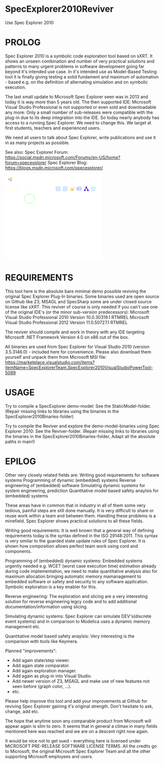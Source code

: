 # SpecExplorer2010Reviver
Use Spec Explorer 2010

PROLOG
======
Spec Explorer 2010 is a symbolic code exploration tool based on sXRT. 
It shows an unseen combination and number of very practical solutions and patterns to many urgent problems in software development going far beyond it's intended use case. In it's intended use as Model-Based Testing tool it is finally giving testing a solid fundament and maximum of automation - based e.g. on the definition of alternating simulation and on symbolic execution.

The last small update to Microsoft Spec Explorer seen was in 2013 and today it is way more than 5 years old.
The then supported IDE: Microsoft Visual Studio Professional is not supported or even sold and downloadable any more:
Only a small number of sub-releases were compatible with the plug-in due to its deep integration into the IDE.
So today nearly anybody has access to a running Spec Explorer. We need to change this. We target at first students, teachers and experienced users.

We need all users to talk about Spec Explorer, write publications and use it in as many projects as possible.

See also:
Spec Explorer Forum:
https://social.msdn.microsoft.com/Forums/en-US/home?forum=specexplorer
Spec Explorer Blog:
https://blogs.msdn.microsoft.com/specexplorer/

![Alt text](Images/Viewer.png?raw=true "Viewer")

REQUIREMENTS
======
This tool here is the absolute bare minimal demo possible reviving the original Spec Explorer Plug-In binaries.
Some binaries used are open source on Github like Z3, MSAGL and SpecSharp some are under closed source license like sXRT. 
This reviver of course is only needed if you can't use one of the original IDE's (or the minor sub-version predecessors):
Microsoft Visual Studio Professional 2010 Version 10.0.30319.1 RTMREL
Microsoft Visual Studio Professional 2012 Version 11.0.50727.1 RTMREL

The reviver should compile and work in theory with any IDE targeting 
Microsoft .NET Framework Version 4.0 on x86 out of the box.

All binaries are used from Spec Explorer for Visual Studio 2010 (version 3.5.3146.0) - included here for convenience.
Please also download them yourself and unpack them from Microsoft MSI file:
https://marketplace.visualstudio.com/items?itemName=SpecExplorerTeam.SpecExplorer2010VisualStudioPowerTool-5089

USAGE
======
Try to compile a SpecExplorer demo-model: See the StaticModel-folder.
(Repair missing links to libraries using the binaries in the SpecExplorer2010Binaries-folder)

Try to compile the Reviver and explore the demo-model-binaries using Spec Explorer 2010: See the Reviver-folder.
(Repair missing links to libraries using the binaries in the SpecExplorer2010Binaries-folder,
Adapt all the absolute paths in main!)


EPILOG
======
Other very closely related fields are:
Writing good requirements for software systems
Programming of dynamic (embedded) systems
Reverse engineering of (embedded) software
Simulating dynamic systems for system engineering, prediction
Quantitative model based safety anaylsis for (embedded) systems

These areas have in common that in industry in all of them some very tedious, painful steps are still done manually.
It is very difficult to share or reuse work within a team and between them.
Handling these problems is a minefield. Spec Explorer shows practical solutions to all these fields.

Writing good requirements:
It is well known that a general way of defining requirements today is the syntax defined in the ISO 29148:2011. 
This syntax is very similar to the guarded state update rules of Spec Explorer.
It is shown how composition allows perfect team work using cord and components.

Programming of (embedded) dynamic systems:
Embedded systems urgently needed e.g. WCET (worst case execution time) estimation already during code implementation, we need to make quantitative analysis also for maximum allocation bringing automatic memory mamanagement to embedded software or safety and security to any software application. Symbolic exploration is a key enabler for this.

Reverse engineering:
The exploration and slicing are a very interesting solution for reverse engineering legcy code and to add additional documentation/information using slicing.

Simulating dynamic systems:
Spec Explorer can simulate DEV's(discrete event systems) and in comparison to Modelica uses a dynamic memory management etc.

Quantitative model based safety anaylsis:
Very interesting is the comparison with tools like Keymera.

Planned "improvements":
* Add again state/step viewer.
* Add again state comparator.
* Add again exploration manager.
* Add again as plug-in into Visual Studio.
* Add newer version of Z3, MSAGL and make use of new features not seen before (graph color, ...).
* etc.

Please help improve this tool and add your improvements at Github for reviving Spec Explorer gaining it's original strength. Don't hesitate to ask, change, add etc.

The hope that anytime soon any comparable product from Microsoft will appear again is slim to zero.
It seems that in general a climax in many fields mentioned here was reached and we are on a descent right now again.

It would be nice not to get sued - everything here is licensed under MICROSOFT PRE-RELEASE SOFTWARE LICENSE TERMS. 
All the credits go to Microsoft, the original Microsoft Spec Explorer Team and all the other supporting Microsoft employees and users.


